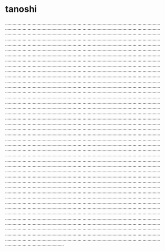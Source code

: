 # tanoshi
.......................................................................................................................................................................................................................................................................................................................................................................................................................................................................................................................................................................................................................................................................................................................................................................................................................................................................................................................................................................................................................................................................................................................................................................................................................................................................................................................................................................................................................................................................................................................................................................................................................................................................................................................................................................................................................................................................................................................................................................................................................................................................................................................................................................................................................................................................................................................................................................................................................................................................................................................................................................................................................................................................................................................................................................................................................................................................................................................................................................................................................................................................................................................................................................................................................................................................................................................................................................................................................................................................................................................................................................................................................................................................................................................................................................................................................................................................................................................................................................................................................................................................................................................................................................................................................................................................................................................................................................................................................................................................................................................................................................................................................................................................................................................................................................................................................................................................................................................................................................................................................................................................................................................................................................................................................................................................................................................................................................................................................................................................